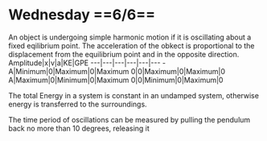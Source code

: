 # Wednesday ==6/6==

An object is undergoing simple harmonic motion if it is oscillating about a fixed eqilibrium point. The acceleration of the obkect is proportional to the displacement from the equilibrium point and in the opposite direction.
Amplitude|x|v|a|KE|GPE
---|---|---|---|---|---
-A|Minimum|0|Maximum|0|Maximum
0|0|Maximum|0|Maximum|0
A|Maximum|0|Minimum|0|Maximum
0|0|Minimum|0|Maximum|0

The total Energy in a system is constant in an undamped system, otherwise energy is transferred to the surroundings.

The time period of oscillations can be measured by pulling the pendulum back no more than 10 degrees, releasing it 